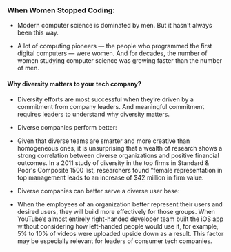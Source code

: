 ### When Women Stopped Coding:

- Modern computer science is dominated by men. But it hasn't always been this way.

- A lot of computing pioneers — the people who programmed the first digital computers — were women. And for decades, the number of women studying computer science was growing faster than the number of men.

#### Why diversity matters to your tech company?
 - Diversity efforts are most successful when they’re driven by a commitment from company leaders. And meaningful commitment requires leaders to understand why diversity matters.


- Diverse companies perform better:
 - Given that diverse teams are smarter and more creative than homogeneous ones, it is unsurprising that a wealth of research shows a strong correlation between diverse organizations and positive financial outcomes. In a 2011 study of diversity in the top firms in Standard & Poor's Composite 1500 list, researchers found “female representation in top management leads to an increase of $42 million in firm value.

- Diverse companies can better serve a diverse user base:
 - When the employees of an organization better represent their users and desired users, they will build more effectively for those groups. When YouTube’s almost entirely right-handed developer team built the iOS app without considering how left-handed people would use it, for example, 5% to 10% of videos were uploaded upside down as a result. This factor may be especially relevant for leaders of consumer tech companies.